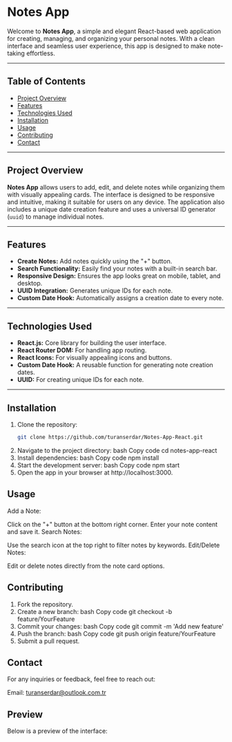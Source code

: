 # Notes App

Welcome to **Notes App**, a simple and elegant React-based web application for creating, managing, and organizing your personal notes. With a clean interface and seamless user experience, this app is designed to make note-taking effortless.

---

## Table of Contents
- [Project Overview](#project-overview)
- [Features](#features)
- [Technologies Used](#technologies-used)
- [Installation](#installation)
- [Usage](#usage)
- [Contributing](#contributing)
- [Contact](#contact)

---

## Project Overview

**Notes App** allows users to add, edit, and delete notes while organizing them with visually appealing cards. The interface is designed to be responsive and intuitive, making it suitable for users on any device. The application also includes a unique date creation feature and uses a universal ID generator (`uuid`) to manage individual notes.

---

## Features

- **Create Notes:** Add notes quickly using the "+" button.
- **Search Functionality:** Easily find your notes with a built-in search bar.
- **Responsive Design:** Ensures the app looks great on mobile, tablet, and desktop.
- **UUID Integration:** Generates unique IDs for each note.
- **Custom Date Hook:** Automatically assigns a creation date to every note.

---

## Technologies Used

- **React.js:** Core library for building the user interface.
- **React Router DOM:** For handling app routing.
- **React Icons:** For visually appealing icons and buttons.
- **Custom Date Hook:** A reusable function for generating note creation dates.
- **UUID:** For creating unique IDs for each note.

---

## Installation

1. Clone the repository:
   ```bash
   git clone https://github.com/turanserdar/Notes-App-React.git

2. Navigate to the project directory:
bash
Copy code
cd notes-app-react
3. Install dependencies:
bash
Copy code
npm install
4. Start the development server:
bash
Copy code
npm start
5. Open the app in your browser at http://localhost:3000.

## Usage
Add a Note:

Click on the "+" button at the bottom right corner.
Enter your note content and save it.
Search Notes:

Use the search icon at the top right to filter notes by keywords.
Edit/Delete Notes:

Edit or delete notes directly from the note card options.

## Contributing
1. Fork the repository.
2. Create a new branch:
bash
Copy code
git checkout -b feature/YourFeature
3. Commit your changes:
bash
Copy code
git commit -m 'Add new feature'
4. Push the branch:
bash
Copy code
git push origin feature/YourFeature
5. Submit a pull request.

## Contact
For any inquiries or feedback, feel free to reach out:

Email: turanserdar@outlook.com.tr
## Preview
Below is a preview of the interface:
   
